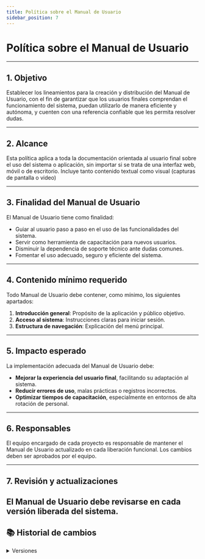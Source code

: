 ```yaml
---
title: Política sobre el Manual de Usuario
sidebar_position: 7
---
```


# **Política sobre el Manual de Usuario**

---

## **1. Objetivo**

Establecer los lineamientos para la creación y distribución del Manual de Usuario, con el fin de garantizar que los usuarios finales comprendan el funcionamiento del sistema, puedan utilizarlo de manera eficiente y autónoma, y cuenten con una referencia confiable que les permita resolver dudas.

---

## **2. Alcance**

Esta política aplica a toda la documentación orientada al usuario final sobre el uso del sistema o aplicación, sin importar si se trata de una interfaz web, móvil o de escritorio. Incluye tanto contenido textual como visual (capturas de pantalla o video)

---

## **3. Finalidad del Manual de Usuario**

El Manual de Usuario tiene como finalidad:

- Guiar al usuario paso a paso en el uso de las funcionalidades del sistema.
- Servir como herramienta de capacitación para nuevos usuarios.
- Disminuir la dependencia de soporte técnico ante dudas comunes.
- Fomentar el uso adecuado, seguro y eficiente del sistema.

---

## **4. Contenido mínimo requerido**

Todo Manual de Usuario debe contener, como mínimo, los siguientes apartados:

1. **Introducción general**: Propósito de la aplicación y público objetivo.
2. **Acceso al sistema**: Instrucciones claras para iniciar sesión.
3. **Estructura de navegación**: Explicación del menú principal.

---

## **5. Impacto esperado**

La implementación adecuada del Manual de Usuario debe:

- **Mejorar la experiencia del usuario final**, facilitando su adaptación al sistema.
- **Reducir errores de uso**, malas prácticas o registros incorrectos.
- **Optimizar tiempos de capacitación**, especialmente en entornos de alta rotación de personal.

---

## **6. Responsables**

El equipo encargado de cada proyecto es responsable de mantener el Manual de Usuario actualizado en cada liberación funcional. Los cambios deben ser aprobados por el equipo.

---

## **7. Revisión y actualizaciones**

El Manual de Usuario debe revisarse en cada versión liberada del sistema. 
---


## 📚 Historial de cambios

<details>
  <summary>Versiones</summary>
    | **Tipo de versión** | **Descripción** | **Fecha** | **Colaborador** |
    | ------------------- | --------------- | --------- | --------------- |
    | **1.0.0** | Creación de la política. | 26/05/2025 | Armando Méndez Castro |
</details>